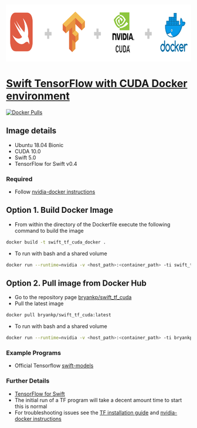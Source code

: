 <img src="https://github.com/KnowledgePending/Swift-TensorFlow-with-CUDA-Docker/blob/master/images/logo.png?raw=true" width ="900" height="155"> 

# [Swift TensorFlow with CUDA Docker environment](https://github.com/KnowledgePending/Swift-TensorFlow-with-CUDA-Docker)
[![Docker Pulls](https://img.shields.io/docker/pulls/bryankp/swift_tf_cuda.svg)](https://hub.docker.com/r/bryankp/swift_tf_cuda)
## Image details
* Ubuntu 18.04 Bionic
* CUDA 10.0
* Swift 5.0
* TensorFlow for Swift v0.4

### Required
* Follow [nvidia-docker instructions](https://github.com/NVIDIA/nvidia-docker)

## Option 1. Build Docker Image
* From within the directory of the Dockerfile execute the following command to build the image
```BASH
docker build -t swift_tf_cuda_docker .
```
* To run with bash and a shared volume
```BASH
docker run --runtime=nvidia -v <host_path>:<container_path> -ti swift_tf_cuda_docker:latest bash
```
## Option 2. Pull image from Docker Hub
* Go to the repository page [bryankp/swift_tf_cuda](https://hub.docker.com/r/bryankp/swift_tf_cuda)
* Pull the latest image
```BASH
docker pull bryankp/swift_tf_cuda:latest
```
* To run with bash and a shared volume
```BASH
docker run --runtime=nvidia -v <host_path>:<container_path> -ti bryankp/swift_tf_cuda_docker:latest bash
```
### Example Programs
* Official Tensorflow [swift-models](https://github.com/tensorflow/swift-models)

### Further Details
* [TensorFlow for Swift](https://www.tensorflow.org/swift)
* The initial run of a TF program will take a decent amount time to start this is normal
* For troubleshooting issues see the [TF installation guide](https://github.com/tensorflow/swift/blob/master/Installation.md)
and [nvidia-docker instructions](https://github.com/NVIDIA/nvidia-docker)

